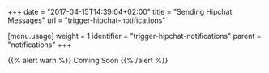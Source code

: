 +++
date = "2017-04-15T14:39:04+02:00"
title = "Sending Hipchat Messages"
url = "trigger-hipchat-notifications"

[menu.usage]
  weight = 1
  identifier = "trigger-hipchat-notifications"
  parent = "notifications"
+++

{{% alert warn %}}
Coming Soon
{{% /alert %}}

